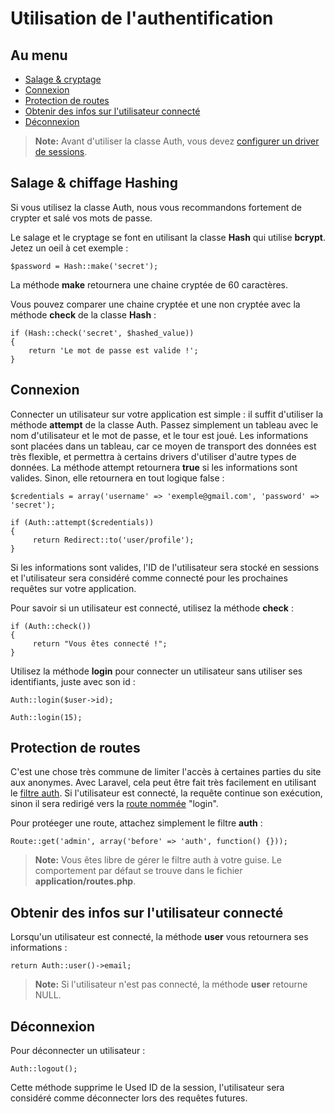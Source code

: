 # Utilisation de l'authentification

## Au menu

- [Salage & cryptage](#hash)
- [Connexion](#login)
- [Protection de routes](#filter)
- [Obtenir des infos sur l'utilisateur connecté](#user)
- [Déconnexion](#logout)

> **Note:** Avant d'utiliser la classe Auth, vous devez [configurer un driver de sessions](/docs/v3/doc/session/config).

<a name="hash"></a>
## Salage & chiffage Hashing

Si vous utilisez la classe Auth, nous vous recommandons fortement de crypter et salé vos mots de passe.

Le salage et le cryptage se font en utilisant la classe **Hash** qui utilise **bcrypt**. Jetez un oeil à cet exemple :

    $password = Hash::make('secret');

La méthode **make** retournera une chaine cryptée de 60 caractères.

Vous pouvez comparer une chaine cryptée et une non cryptée avec la méthode **check** de la classe **Hash** :

    if (Hash::check('secret', $hashed_value))
    {
        return 'Le mot de passe est valide !';
    }

<a name="login"></a>
## Connexion

Connecter un utilisateur sur votre application est simple : il suffit d'utiliser la méthode **attempt** de la classe Auth. Passez simplement un tableau avec le nom d'utilisateur et le mot de passe, et le tour est joué. Les informations sont placées dans un tableau, car ce moyen de transport des données est très flexible, et permettra à certains drivers d'utiliser d'autre types de données. La méthode attempt retournera **true** si les informations sont valides. Sinon, elle retournera en tout logique false :

    $credentials = array('username' => 'exemple@gmail.com', 'password' => 'secret');

    if (Auth::attempt($credentials))
    {
         return Redirect::to('user/profile');
    }

Si les informations sont valides, l'ID de l'utilisateur sera stocké en sessions et l'utilisateur sera considéré comme connecté pour les prochaines requêtes sur votre application.

Pour savoir si un utilisateur est connecté, utilisez la méthode **check** :

    if (Auth::check())
    {
         return "Vous êtes connecté !";
    }

Utilisez la méthode **login** pour connecter un utilisateur sans utiliser ses identifiants, juste avec son id :

    Auth::login($user->id);

    Auth::login(15);

<a name="filter"></a>
## Protection de routes

C'est une chose très commune de limiter l'accès à certaines parties du site aux anonymes. Avec Laravel, cela peut être fait très facilement en utilisant le [filtre auth](/docs/v3/doc/routes#filters). Si l'utilisateur est connecté, la requête continue son exécution, sinon il sera redirigé vers la [route nommée](/docs/v3/doc/routes#named-routes) "login".

Pour protéeger une route, attachez simplement le filtre **auth** :

    Route::get('admin', array('before' => 'auth', function() {}));

> **Note:** Vous êtes libre de gérer le filtre auth à votre guise. Le comportement par défaut se trouve dans le fichier **application/routes.php**.

<a name="user"></a>
## Obtenir des infos sur l'utilisateur connecté

Lorsqu'un utilisateur est connecté, la méthode **user** vous retournera ses informations :

    return Auth::user()->email;

> **Note:** Si l'utilisateur n'est pas connecté, la méthode **user** retourne NULL.

<a name="logout"></a>
## Déconnexion

Pour déconnecter un utilisateur :

    Auth::logout();

Cette méthode supprime le Used ID de la session, l'utilisateur sera considéré comme déconnecter lors des requêtes futures.


